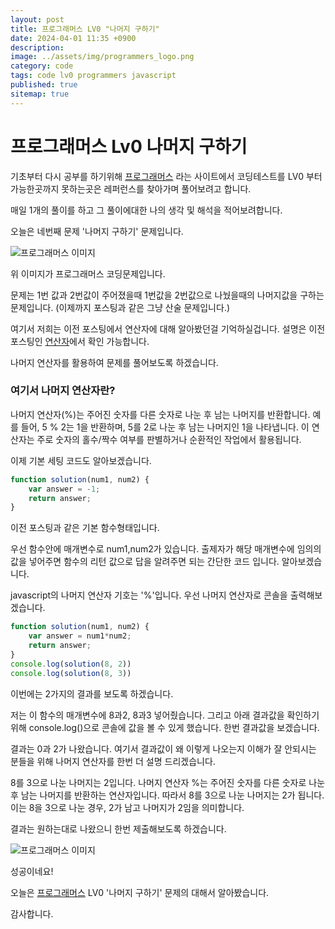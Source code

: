 ```yaml
---
layout: post
title: 프로그래머스 LV0 "나머지 구하기"
date: 2024-04-01 11:35 +0900
description: 
image: ../assets/img/programmers_logo.png
category: code
tags: code lv0 programmers javascript
published: true
sitemap: true
---
```


# 프로그래머스 Lv0 나머지 구하기

  기초부터 다시 공부를 하기위해 [프로그래머스](https://programmers.co.kr/) 라는 사이트에서
  코딩테스트를 LV0 부터 가능한곳까지 못하는곳은 레퍼런스를 찾아가며 풀어보려고 합니다.
  
  매일 1개의 풀이를 하고 그 풀이에대한 나의 생각 및 해석을 적어보려합니다.

  오늘은 네번째 문제 '나머지 구하기' 문제입니다.

  ![프로그래머스 이미지](../assets/img/나머지구하기_01.png)

  위 이미지가 프로그래머스 코딩문제입니다.
  
  문제는 1번 값과 2번값이 주어졌을때 1번값을 2번값으로 나눴을때의 나머지값을 구하는 문제입니다.
  (이제까지 포스팅과 같은 그냥 산술 문제입니다.)

  
  여기서 저희는 이전 포스팅에서 연산자에 대해 알아봤던걸 기억하실겁니다.
  설명은 이전 포스팅인 [연산자](https://spearboy.github.io/posts/programmers_3/#%EC%97%B0%EC%82%B0%EC%9E%90)에서 확인 가능합니다.

  나머지 연산자를 활용하여 문제를 풀어보도록 하겠습니다.

  ### 여기서 나머지 연산자란?
  나머지 연산자(%)는 주어진 숫자를 다른 숫자로 나눈 후 남는 나머지를 반환합니다. 예를 들어, 5 % 2는 1을 반환하며, 5를 2로 나눈 후 남는 나머지인 1을 나타냅니다. 이 연산자는 주로 숫자의 홀수/짝수 여부를 판별하거나 순환적인 작업에서 활용됩니다.

  이제 기본 세팅 코드도 알아보겠습니다.
  
```javascript
function solution(num1, num2) {
    var answer = -1;
    return answer;
}
``` 
이전 포스팅과 같은 기본 함수형태입니다.

우선 함수안에 매개변수로 num1,num2가 있습니다. 출제자가 해당 매개변수에 임의의 값을 넣어주면
함수의 리턴 값으로 답을 알려주면 되는 간단한 코드 입니다.
알아보겠습니다.

javascript의 나머지 연산자 기호는 '%'입니다.
우선 나머지 연산자로 콘솔을 출력해보겠습니다.

```javascript
function solution(num1, num2) {
    var answer = num1*num2;
    return answer;
}
console.log(solution(8, 2))
console.log(solution(8, 3))
``` 

이번에는 2가지의 결과를 보도록 하겠습니다.

저는 이 함수의 매개변수에 8과2, 8과3 넣어줬습니다. 
그리고 아래 결과값을 확인하기 위해 console.log()으로 콘솔에 값을 볼 수 있게 했습니다.
한번 결과값을 보겠습니다.

결과는 0과 2가 나왔습니다.
여기서 결과값이 왜 이렇게 나오는지 이해가 잘 안되시는 분들을 위해 나머지 연산자를 한번 더 설명 드리겠습니다.

8를 3으로 나눈 나머지는 2입니다.
나머지 연산자 %는 주어진 숫자를 다른 숫자로 나눈 후 남는 나머지를 반환하는 연산자입니다. 따라서 8를 3으로 나눈 나머지는 2가 됩니다.
이는 8을 3으로 나눈 경우, 2가 남고 나머지가 2임을 의미합니다.

결과는 원하는대로 나왔으니 한번 제출해보도록 하겠습니다.

![프로그래머스 이미지](../assets/img/나머지구하기_02.png)

성공이네요!

오늘은 [프로그래머스](https://programmers.co.kr/) LV0 '나머지 구하기' 문제의 대해서 알아봤습니다.

감사합니다.